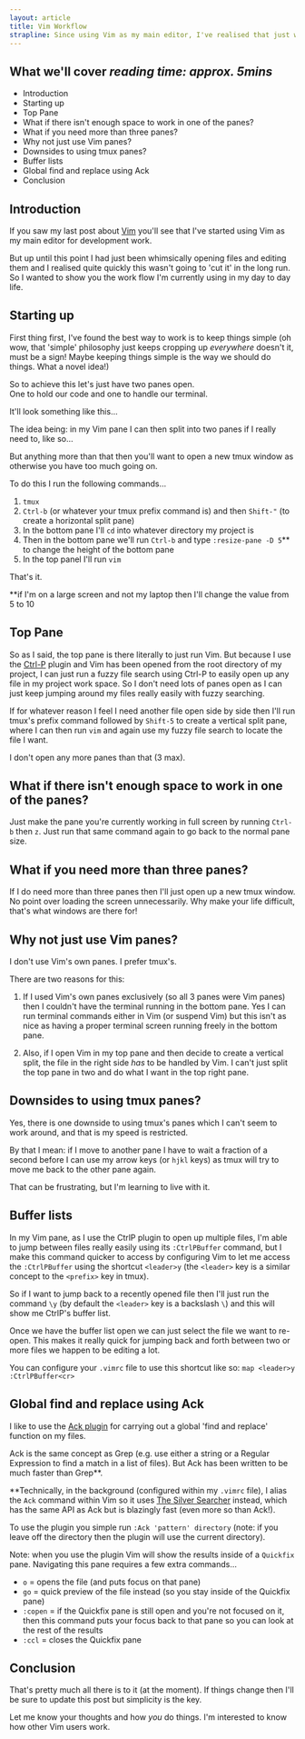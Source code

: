 ```yaml
---
layout: article
title: Vim Workflow
strapline: Since using Vim as my main editor, I've realised that just whimsically opening files and editing them wasn't going to work out in the long run so this is a short post on how I'm currently using Vim in my day to day work flow.
---
```


## What we'll cover *reading time: approx. 5mins*

- Introduction
- Starting up
- Top Pane
- What if there isn't enough space to work in one of the panes?
- What if you need more than three panes?
- Why not just use Vim panes?
- Downsides to using tmux panes?
- Buffer lists
- Global find and replace using Ack
- Conclusion

## Introduction

If you saw my last post about [Vim](http://integralist.co.uk/VIM.html) you'll see that I've started using Vim as my main editor for development work.

But up until this point I had just been whimsically opening files and editing them and I realised quite quickly this wasn't going to 'cut it' in the long run. So I wanted to show you the work flow I'm currently using in my day to day life.

## Starting up

First thing first, I've found the best way to work is to keep things simple (oh wow, that 'simple' philosophy just keeps cropping up *everywhere* doesn't it, must be a sign! Maybe keeping things simple is the way we should do things. What a novel idea!)

So to achieve this let's just have two panes open.  
One to hold our code and one to handle our terminal.

It'll look something like this…

<div class="delayed-image-load" data-src="Assets/Images/src/generated/Vim-TwoPane-1024.png" data-width="1024"></div>

The idea being: in my Vim pane I can then split into two panes if I really need to, like so…

<div class="delayed-image-load" data-src="Assets/Images/src/generated/Vim-ThreePane-1024.png" data-width="1024"></div>

But anything more than that then you'll want to open a new tmux window as otherwise you have too much going on.

To do this I run the following commands…

1. `tmux`
2. `Ctrl-b` (or whatever your tmux prefix command is) and then `Shift-"` (to create a horizontal split pane)
3. In the bottom pane I'll `cd` into whatever directory my project is
4. Then in the bottom pane we'll run `Ctrl-b` and type `:resize-pane -D 5`** to change the height of the bottom pane
5. In the top panel I'll run `vim`

That's it.

**if I'm on a large screen and not my laptop then I'll change the value from 5 to 10

## Top Pane

So as I said, the top pane is there literally to just run Vim. But because I use the [Ctrl-P](https://github.com/kien/ctrlp.vim) plugin and Vim has been opened from the root directory of my project, I can just run a fuzzy file search using Ctrl-P to easily open up any file in my project work space. So I don't need lots of panes open as I can just keep jumping around my files really easily with fuzzy searching.

If for whatever reason I feel I need another file open side by side then I'll run tmux's prefix command followed by `Shift-5` to create a vertical split pane, where I can then run `vim` and again use my fuzzy file search to locate the file I want.

I don't open any more panes than that (3 max).

## What if there isn't enough space to work in one of the panes?

Just make the pane you're currently working in full screen by running `Ctrl-b` then `z`. Just run that same command again to go back to the normal pane size.

## What if you need more than three panes?

If I do need more than three panes then I'll just open up a new tmux window. No point over loading the screen unnecessarily. Why make your life difficult, that's what windows are there for!

## Why not just use Vim panes?

I don't use Vim's own panes. I prefer tmux's. 

There are two reasons for this:

1. If I used Vim's own panes exclusively (so all 3 panes were Vim panes) then I couldn't have the terminal running in the bottom pane. Yes I can run terminal commands either in Vim (or suspend Vim) but this isn't as nice as having a proper terminal screen running freely in the bottom pane.

2. Also, if I open Vim in my top pane and then decide to create a vertical split, the file in the right side *has* to be handled by Vim. I can't just split the top pane in two and do what I want in the top right pane.

## Downsides to using tmux panes?

Yes, there is one downside to using tmux's panes which I can't seem to work around, and that is my speed is restricted.

By that I mean: if I move to another pane I have to wait a fraction of a second before I can use my arrow keys (or `hjkl` keys) as tmux will try to move me back to the other pane again. 

That can be frustrating, but I'm learning to live with it.

## Buffer lists

In my Vim pane, as I use the CtrlP plugin to open up multiple files, I'm able to jump between files really easily using its `:CtrlPBuffer` command, but I make this command quicker to access by configuring Vim to let me access the `:CtrlPBuffer` using the shortcut `<leader>y` (the `<leader>` key is a similar concept to the `<prefix>` key in tmux).

So if I want to jump back to a recently opened file then I'll just run the command `\y` (by default the `<leader>` key is a backslash `\`) and this will show me CtrlP's buffer list.

Once we have the buffer list open we can just select the file we want to re-open. This makes it really quick for jumping back and forth between two or more files we happen to be editing a lot.

You can configure your `.vimrc` file to use this shortcut like so: `map <leader>y :CtrlPBuffer<cr>`

## Global find and replace using Ack

I like to use the [Ack plugin](https://github.com/mileszs/ack.vim) for carrying out a global 'find and replace' function on my files.

Ack is the same concept as Grep (e.g. use either a string or a Regular Expression to find a match in a list of files). But Ack has been written to be much faster than Grep**.

**Technically, in the background (configured within my `.vimrc` file), I alias the `Ack` command within Vim so it uses [The Silver Searcher](https://github.com/ggreer/the_silver_searcher) instead, which has the same API as Ack but is blazingly fast (even more so than Ack!).

To use the plugin you simple run `:Ack 'pattern' directory` (note: if you leave off the directory then the plugin will use the current directory).

Note: when you use the plugin Vim will show the results inside of a `Quickfix` pane. Navigating this pane requires a few extra commands…

- `o` = opens the file (and puts focus on that pane)
- `go` = quick preview of the file instead (so you stay inside of the Quickfix pane)
- `:copen` = if the Quickfix pane is still open and you're not focused on it, then this command puts your focus back to that pane so you can look at the rest of the results
- `:ccl` = closes the Quickfix pane

## Conclusion

That's pretty much all there is to it (at the moment). If things change then I'll be sure to update this post but simplicity is the key.

Let me know your thoughts and how *you* do things. I'm interested to know how other Vim users work.